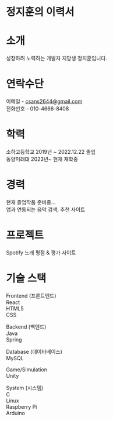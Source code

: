 # 정지훈의 이력서
# 소개
성장하려 노력하는 개발자 지망생 정지훈입니다.
# 연락수단
이메일 - csans2644@gmail.com    
전화번호 - 010-4666-8408
# 학력
소하고등학교 2019년 ~ 2022.12.22 졸업   
동양미래대 2023년~ 현재 재학중
# 경력
현재 졸업작품 준비중...   
앱과 연동되는 음악 검색, 추천 사이트
# 프로젝트
Spotify 노래 평점 & 평가 사이트

# 기술 스택
Frontend (프론트엔드)   
React   
HTML5   
CSS   

Backend (백엔드)   
Java   
Spring   

Database (데이터베이스)   
MySQL   

Game/Simulation   
Unity   

System (시스템)   
C   
Linux   
Raspberry Pi   
Arduino   